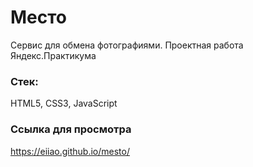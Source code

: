 # Место
Сервис для обмена фотографиями. Проектная работа Яндекс.Практикума

### Стек:
HTML5, CSS3, JavaScript

### Ссылка для просмотра
https://eiiao.github.io/mesto/
